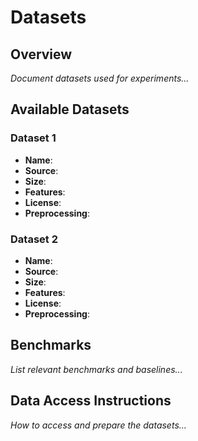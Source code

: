 # Datasets

## Overview

*Document datasets used for experiments...*

## Available Datasets

### Dataset 1

* **Name**:
* **Source**:
* **Size**:
* **Features**:
* **License**:
* **Preprocessing**:

### Dataset 2

* **Name**:
* **Source**:
* **Size**:
* **Features**:
* **License**:
* **Preprocessing**:

## Benchmarks

*List relevant benchmarks and baselines...*

## Data Access Instructions

*How to access and prepare the datasets...*